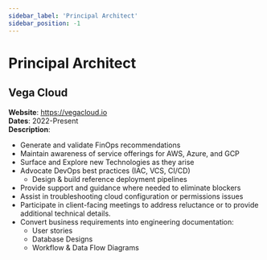 ```yaml
---
sidebar_label: 'Principal Architect'
sidebar_position: -1
---
```


# Principal Architect

## Vega Cloud
**Website**: https://vegacloud.io  
**Dates**: 2022-Present  
**Description**:
 - Generate and validate FinOps recommendations
 - Maintain awareness of service offerings for AWS, Azure, and GCP
 - Surface and Explore new Technologies as they arise
 - Advocate DevOps best practices (IAC, VCS, CI/CD)
   - Design & build reference deployment pipelines
 - Provide support and guidance where needed to eliminate blockers
 - Assist in troubleshooting cloud configuration or permissions issues
 - Participate in client-facing meetings to address reluctance or to provide additional technical details.
 - Convert business requirements into engineering documentation:
   - User stories
   - Database Designs
   - Workflow & Data Flow Diagrams
